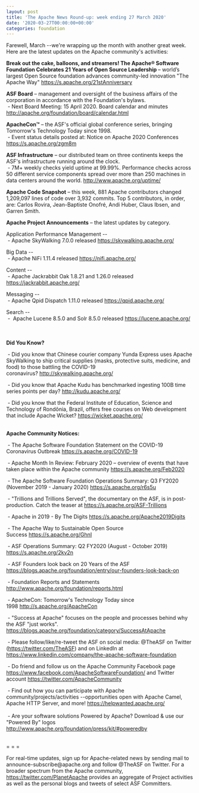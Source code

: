 ```yaml
---
layout: post
title: 'The Apache News Round-up: week ending 27 March 2020'
date: '2020-03-27T00:00:00+00:00'
categories: foundation
---
```

<p>Farewell, March --we're wrapping up the 
month with another great week. Here are the latest updates on the Apache
 community's activities:</p><p><strong>Break out the cake, balloons, and streamers! The Apache® Software Foundation Celebrates 21 Years of Open Source Leadership&nbsp;</strong>– world’s largest Open Source foundation advances community-led innovation "The Apache Way" <a href="https://s.apache.org/21stAnniversary" target="_blank">https://s.apache.org/21stAnniversary</a>&nbsp; <br></p><p><strong>ASF Board</strong> – management and oversight of the business affairs of the corporation in accordance with the Foundation's bylaws.<br>&nbsp;- Next Board Meeting: 15 April 2020. Board calendar and minutes <a href="http://apache.org/foundation/board/calendar.html">http://apache.org/foundation/board/calendar.html</a><a href="http://apache.org/foundation/board/calendar.html"><strong><br></strong></a></p><a href="http://apache.org/foundation/board/calendar.html"><strong></strong></a><p><strong>ApacheCon™</strong> – the ASF's official global conference series, bringing Tomorrow's Technology Today since 1998.<br>&nbsp;- Event status details posted at: Notice on Apache 2020 Conferences <a href="https://s.apache.org/zgm8m" target="_blank">https://s.apache.org/zgm8m</a></p><p><strong></strong></p><p><strong>ASF Infrastructure</strong> – our distributed team on three continents keeps the ASF's infrastructure running around the clock.<br>&nbsp;-
 7M+ weekly checks yield uptime at 99.99%. Performance checks across 50 
different service components spread over more than 250 machines in data 
centers around the world.&nbsp;<a href="http://www.apache.org/uptime/">http://www.apache.org/uptime/</a></p> 
  <p><strong>Apache Code Snapshot</strong> – this week, 881 Apache contributors changed 1,209,097 lines of code over 3,932 commits. Top 5 contributors, in order, are: <span><span>Carlos Rovira, Jean-Baptiste Onofré, Andi Huber, Claus Ibsen, and Garren Smith.&nbsp; &nbsp;</span></span> &nbsp; &nbsp; &nbsp; </p> 
  <p><strong>Apache Project Announcements</strong>&nbsp;– the latest updates by category. 
  </p> <span class="il"> 
    </span> 
  <p>Application Performance Management -- <br>
&nbsp;- Apache SkyWalking 7.0.0 released <a href="https://skywalking.apache.org/" target="_blank">https://skywalking.apache.org/</a> <br></p><p>Big Data -- <br>
&nbsp;- Apache <span class="il">NiFi</span> 1.11.4 released <a href="https://nifi.apache.org/" rel="noreferrer" target="_blank" data-saferedirecturl="https://www.google.com/url?q=https://nifi.apache.org/&amp;source=gmail&amp;ust=1585328917520000&amp;usg=AFQjCNHg7no0ENnN6E-iBNIr0W9-lNCKOg">https://<span class="il">nifi</span>.apache.org/</a></p><p>Content --<br>
&nbsp;- <span></span>Apache Jackrabbit Oak 1.8.21 and 1.26.0 released <a href="https://jackrabbit.apache.org/" target="_blank">https://jackrabbit.apache.org/</a></p><p>Messaging --<br>
&nbsp;- Apache Qpid Dispatch 1.11.0 released <a href="https://qpid.apache.org/" target="_blank">https://qpid.apache.org/</a>&nbsp; <br></p>Search --<br>
&nbsp;-&nbsp;<span> Apache Lucene 8.5.0 and Solr 8.5.0 released </span><a href="https://lucene.apache.org/" target="_blank">https://lucene.apache.org/</a><span>&nbsp; </span>&nbsp;  
  <p><strong><br>Did You Know?</strong></p> 
  <p>&nbsp;- Did you know that Chinese courier company Yunda Express&nbsp;uses Apache SkyWalking to ship critical supplies (masks, protective suits, medicine, and food)&nbsp;to those battling the COVID-19 coronavirus?&nbsp;<a href="http://skywalking.apache.org/" target="_blank">http://skywalking.apache.org/</a>&nbsp;</p><p>&nbsp;- Did you know that Apache Kudu has benchmarked ingesting 100B time series points per day?&nbsp;<a href="http://kudu.apache.org/" target="_blank">http://kudu.apache.org/</a>&nbsp;</p><p>&nbsp;- Did you know that the&nbsp;Federal Institute of Education, Science and Technology of Rondônia, Brazil, offers free courses on Web development that include Apache Wicket?&nbsp;<a href="https://wicket.apache.org/" target="_blank">https://wicket.apache.org/</a>&nbsp;</p> 
  <p><strong><br>Apache Community Notices:</strong></p> 
  <p>&nbsp;- <span style="font-size: 14px;">The Apache Software Foundation Statement on the COVID-19 Coronavirus Outbreak </span><a href="https://s.apache.org/COVID-19" target="_blank">https://s.apache.org/COVID-19</a><span style="font-size: 14px;">&nbsp;&nbsp;</span></p><p>&nbsp;-&nbsp;Apache Month In Review: February 2020 – overview of events that have taken place within the Apache community <a href="https://s.apache.org/Feb2020" target="_blank">https://s.apache.org/Feb2020</a><br></p> 
  <p>&nbsp;- The Apache Software Foundation Operations Summary: Q3 FY2020 (November 2019 - January 2020)&nbsp;<a href="https://s.apache.org/r6s5u" target="_blank">https://s.apache.org/r6s5u</a>&nbsp;&nbsp;</p><p>&nbsp;- "Trillions and Trillions Served", the documentary on the ASF, is in post-production. Catch the teaser at&nbsp;<a href="https://s.apache.org/ASF-Trillions">https://s.apache.org/ASF-Trillions</a> </p> 
  <p>&nbsp;- Apache in 2019 - By The Digits&nbsp;<a href="https://s.apache.org/Apache2019Digits">https://s.apache.org/Apache2019Digits</a> </p> 
  <p>&nbsp;- The Apache Way to Sustainable Open Source Success&nbsp;<a href="https://s.apache.org/GhnI">https://s.apache.org/GhnI</a></p> 
  <p>&nbsp;- ASF Operations Summary: Q2 FY2020 (August - October 2019) <a href="https://s.apache.org/2kv2n">https://s.apache.org/2kv2n</a></p> 
  <p>&nbsp;- ASF Founders look back on 20 Years of the ASF <a href="https://blogs.apache.org/foundation/entry/our-founders-look-back-on" target="_blank">https://blogs.apache.org/foundation/entry/our-founders-look-back-on</a><br></p> 
  <p>&nbsp;- Foundation Reports and Statements <a href="http://www.apache.org/foundation/reports.html">http://www.apache.org/foundation/reports.html</a></p> 
  <p>&nbsp;- ApacheCon: Tomorrow's Technology Today since 1998&nbsp;<a href="http://s.apache.org/ApacheCon">http://s.apache.org/ApacheCon</a></p> 
  <p>&nbsp;- "Success at Apache" focuses on the people and processes behind why the ASF "just works". <a href="https://blogs.apache.org/foundation/category/SuccessAtApache" target="_blank">https://blogs.apache.org/foundation/category/SuccessAtApache</a><br></p> 
  <div> 
    <p>&nbsp;- Please follow/like/re-tweet the ASF on social media: @TheASF on Twitter (<a href="https://twitter.com/TheASF">https://twitter.com/TheASF</a>) and on LinkedIn at <a href="https://www.linkedin.com/company/the-apache-software-foundation">https://www.linkedin.com/company/the-apache-software-foundation</a></p> 
    <p>&nbsp;- Do friend and follow us on the Apache Community Facebook page <a href="https://www.facebook.com/ApacheSoftwareFoundation/">https://www.facebook.com/ApacheSoftwareFoundation/</a> and Twitter account <a href="https://twitter.com/ApacheCommunity">https://twitter.com/ApacheCommunity</a></p> 
  </div> <span class="LrzXr"></span><span class="LrzXr"></span> 
  <div>&nbsp;- Find out how you can participate with Apache 
community/projects/activities --opportunities open with Apache Camel, 
Apache HTTP Server, and more! <a href="https://helpwanted.apache.org/">https://helpwanted.apache.org/</a></div> 
  <div><br>&nbsp;- Are your software solutions Powered by Apache? Download &amp; use our "Powered By" logos <a href="http://www.apache.org/foundation/press/kit/#poweredby">http://www.apache.org/foundation/press/kit/#poweredby</a><br><br></div> 
  <div> 
    <p>= = =</p> 
    <p>For real-time updates, sign up for Apache-related news by sending
 mail to announce-subscribe@apache.org and follow @TheASF on Twitter. 
For a broader spectrum from the Apache community, <a href="https://twitter.com/PlanetApache">https://twitter.com/PlanetApache</a> provides an aggregate of Project activities as well as the personal blogs and tweets of select ASF Committers.</p></div>
